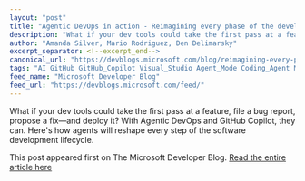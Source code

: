 ```yaml
---
layout: "post"
title: "Agentic DevOps in action - Reimagining every phase of the developer lifecycle"
description: "What if your dev tools could take the first pass at a feature, file a bug report, propose a fix—and ..."
author: "Amanda Silver, Mario Rodriguez, Den Delimarsky"
excerpt_separator: <!--excerpt_end-->
canonical_url: "https://devblogs.microsoft.com/blog/reimagining-every-phase-of-the-developer-lifecycle"
tags: "AI GitHub GitHub_Copilot Visual_Studio Agent_Mode Coding_Agent MCP SRE_Agent Microsoft"
feed_name: "Microsoft Developer Blog"
feed_url: "https://devblogs.microsoft.com/feed/"
---
```


What if your dev tools could take the first pass at a feature, file a bug report, propose a fix—and deploy it? With Agentic DevOps and GitHub Copilot, they can. Here's how agents will reshape every step of the software development lifecycle.<!--excerpt_end-->

This post appeared first on The Microsoft Developer Blog. [Read the entire article here](https://devblogs.microsoft.com/blog/reimagining-every-phase-of-the-developer-lifecycle)
